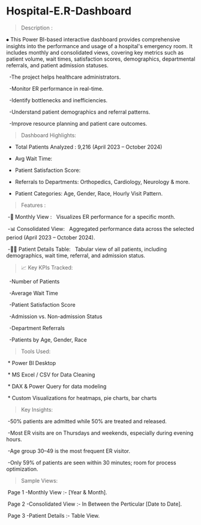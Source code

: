 # Hospital-E.R-Dashboard

> Description :

⦁	This Power BI-based interactive dashboard provides comprehensive insights into the performance and usage of a hospital's emergency room. It includes monthly and consolidated views, covering key metrics such as patient volume, wait times, satisfaction scores, demographics, departmental referrals, and patient admission statuses.

   -The project helps healthcare administrators.

   -Monitor ER performance in real-time.

   -Identify bottlenecks and inefficiencies.

   -Understand patient demographics and referral patterns.

   -Improve resource planning and patient care outcomes.

> Dashboard Highlights:

- Total Patients Analyzed : 9,216 (April 2023 – October 2024)

- Avg Wait Time:

- Patient Satisfaction Score:

- Referrals to Departments: Orthopedics, Cardiology, Neurology & more.

- Patient Categories: Age, Gender, Race, Hourly Visit Pattern.


> Features :

 -📅 Monthly View :
        Visualizes ER performance for a specific month.

 -📊 Consolidated View:
        Aggregated performance data across the selected period (April 2023 – October 2024).

 -🧑‍⚕️ Patient Details Table:
        Tabular view of all patients, including demographics, wait time, referral, and admission status.


> 📈 Key KPIs Tracked:

  -Number of Patients

  -Average Wait Time

  -Patient Satisfaction Score

  -Admission vs. Non-admission Status

  -Department Referrals

  -Patients by Age, Gender, Race


> Tools Used:

 * Power BI Desktop

 * MS Excel / CSV for Data Cleaning

 * DAX & Power Query for data modeling

 * Custom Visualizations for heatmaps, pie charts, bar charts


> Key Insights:

 -50% patients are admitted while 50% are treated and released.

 -Most ER visits are on Thursdays and weekends, especially during evening hours.

 -Age group 30–49 is the most frequent ER visitor.

 -Only 59% of patients are seen within 30 minutes; room for process optimization.


>Sample Views:

 Page 1 -Monthly View :- [Year & Month].

 Page 2 -Consolidated View :- In Between the Perticular [Date to Date].

 Page 3 -Patient Details :- Table View.
